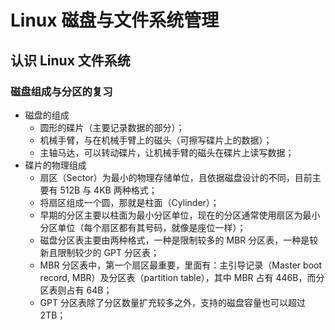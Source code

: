 # Linux 磁盘与文件系统管理
## 认识 Linux 文件系统
### 磁盘组成与分区的复习
+ 磁盘的组成
  + 圆形的碟片（主要记录数据的部分）；
  + 机械手臂，与在机械手臂上的磁头（可擦写碟片上的数据）；
  + 主轴马达，可以转动碟片，让机械手臂的磁头在碟片上读写数据；
+ 碟片的物理组成
  + 扇区（Sector）为最小的物理存储单位，且依据磁盘设计的不同，目前主要有 512B 与 4KB 两种格式；
  + 将扇区组成一个圆，那就是柱面（Cylinder）；
  + 早期的分区主要以柱面为最小分区单位，现在的分区通常使用扇区为最小分区单位（每个扇区都有其号码，就像是座位一样）；
  + 磁盘分区表主要由两种格式，一种是限制较多的 MBR 分区表，一种是较新且限制较少的 GPT 分区表；
  + MBR 分区表中，第一个扇区最重要，里面有：主引导记录（Master boot record, MBR）及分区表（partition table），其中 MBR 占有 446B，而分区表则占有 64B；
  + GPT 分区表除了分区数量扩充较多之外，支持的磁盘容量也可以超过 2TB；